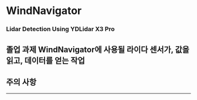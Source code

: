 # WindNavigator
### Lidar Detection Using YDLidar X3 Pro

졸업 과제 WindNavigator에 사용될 라이다 센서가, 값을 읽고, 데이터를 얻는 작업 <br>
---

## 주의 사항
---
